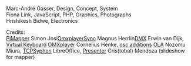 Marc-André Gasser, Design, Concept, System</br>
Fiona Link, JavaScript, PHP, Graphics, Photographs</br>
Hrishikesh Bidwe, Electronics</br>

Credits:</br>
[PiMapper](https://github.com/kr15h/ofxPiMapper)
Simon Josi[OmxplayerSync](https://github.com/turingmachine/omxplayer-sync)
Magnus Herrlin[DMX](https://github.com/MagnusHerrlin/DmxRecorder)
Erwin van Dijk, [Virtual Keyboard](http://www.fsays.eu/)
[OMXplayer](https://github.com/popcornmix/omxplayer)
Cornelius Henke,  [osc additions](https://projectileobjects.com)
[OLA](https://github.com/OpenLightingProject/ola)
Nozomu Miura, [TCPSyphon](http://techlife.sg/TCPSClient/index.html)
LibreOffice, [Presenter](https://www.libreoffice.org/)
Cris(tobal) Mendoza (slideshow for mapper)
